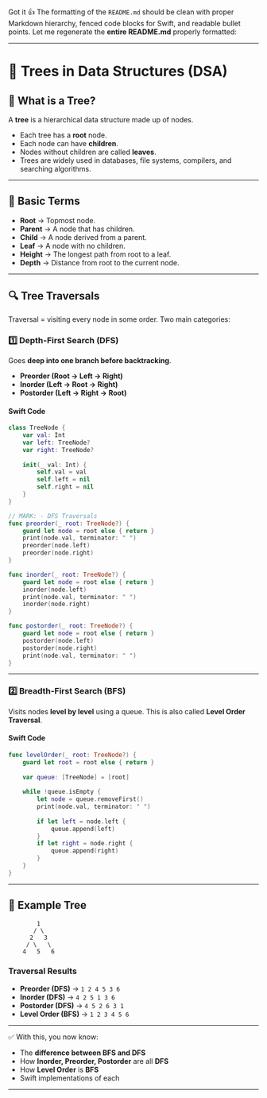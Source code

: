 Got it 👍 The formatting of the `README.md` should be clean with proper Markdown hierarchy, fenced code blocks for Swift, and readable bullet points. Let me regenerate the **entire README.md** properly formatted:

---

# 🌳 Trees in Data Structures (DSA)

## 📖 What is a Tree?

A **tree** is a hierarchical data structure made up of nodes.

* Each tree has a **root** node.
* Each node can have **children**.
* Nodes without children are called **leaves**.
* Trees are widely used in databases, file systems, compilers, and searching algorithms.

---

## 🧩 Basic Terms

* **Root** → Topmost node.
* **Parent** → A node that has children.
* **Child** → A node derived from a parent.
* **Leaf** → A node with no children.
* **Height** → The longest path from root to a leaf.
* **Depth** → Distance from root to the current node.

---

## 🔍 Tree Traversals

Traversal = visiting every node in some order. Two main categories:

### 1️⃣ Depth-First Search (DFS)

Goes **deep into one branch before backtracking**.

* **Preorder (Root → Left → Right)**
* **Inorder (Left → Root → Right)**
* **Postorder (Left → Right → Root)**

#### Swift Code

```swift
class TreeNode {
    var val: Int
    var left: TreeNode?
    var right: TreeNode?
    
    init(_ val: Int) {
        self.val = val
        self.left = nil
        self.right = nil
    }
}

// MARK: - DFS Traversals
func preorder(_ root: TreeNode?) {
    guard let node = root else { return }
    print(node.val, terminator: " ")
    preorder(node.left)
    preorder(node.right)
}

func inorder(_ root: TreeNode?) {
    guard let node = root else { return }
    inorder(node.left)
    print(node.val, terminator: " ")
    inorder(node.right)
}

func postorder(_ root: TreeNode?) {
    guard let node = root else { return }
    postorder(node.left)
    postorder(node.right)
    print(node.val, terminator: " ")
}
```

---

### 2️⃣ Breadth-First Search (BFS)

Visits nodes **level by level** using a queue.
This is also called **Level Order Traversal**.

#### Swift Code

```swift
func levelOrder(_ root: TreeNode?) {
    guard let root = root else { return }
    
    var queue: [TreeNode] = [root]
    
    while !queue.isEmpty {
        let node = queue.removeFirst()
        print(node.val, terminator: " ")
        
        if let left = node.left {
            queue.append(left)
        }
        if let right = node.right {
            queue.append(right)
        }
    }
}
```

---

## 📝 Example Tree

```
        1
       / \
      2   3
     / \   \
    4   5   6
```

### Traversal Results

* **Preorder (DFS)** → `1 2 4 5 3 6`
* **Inorder (DFS)** → `4 2 5 1 3 6`
* **Postorder (DFS)** → `4 5 2 6 3 1`
* **Level Order (BFS)** → `1 2 3 4 5 6`

---

✅ With this, you now know:

* The **difference between BFS and DFS**
* How **Inorder, Preorder, Postorder** are all **DFS**
* How **Level Order** is **BFS**
* Swift implementations of each

---
